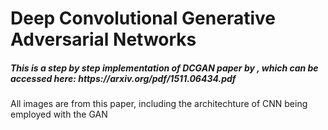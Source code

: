 <h1>Deep Convolutional Generative Adversarial Networks</h1>

<h5>This is a step by step implementation of DCGAN paper by , which can be accessed here: https://arxiv.org/pdf/1511.06434.pdf </h5>
All images are from this paper, including the architechture of CNN being employed with the GAN

